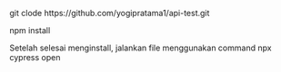 <p>git clode https://github.com/yogipratama1/api-test.git</p>
<p>npm install</p>
<p>Setelah selesai menginstall, jalankan file menggunakan command npx cypress open</p>
